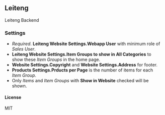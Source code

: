 ## Leiteng

Leiteng Backend

### Settings

- _Required_. **Leiteng Website Settings.Webapp User** with minimum role of _Sales User_.
- **Leiteng Website Settings.Item Groups to show in All Categories** to show these _Item Groups_ in the home page.
- **Website Settings.Copyright** and **Website Settings.Address** for footer.
- **Products Settings.Prducts per Page** is the number of items for each _Item Group_.
- Only _Items_ and _Item Groups_ with **Show in Website** checked will be shown.

#### License

MIT
